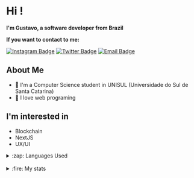 # Hi !

**I'm Gustavo, a software developer from Brazil**

**If you want to contact to me:**

[![Instagram Badge](https://img.shields.io/badge/-Instagram-purple?style=flat-square&logo=Instagram&logoColor=white&link=https://www.instagram.com/gustavos_m/)](https://www.instagram.com/gustavos_m/)
[![Twitter Badge](https://img.shields.io/badge/-Twitter-1da1f2?style=flat-square&labelColor=1da1f2&logo=twitter&logoColor=white&link=https://twitter.com/gusmartins994)](https://twitter.com/Yaronzz)
[![Email Badge](https://img.shields.io/badge/-Email-c14438?style=flat-square&logo=Gmail&logoColor=white&link=mailto:gustavosm994@gmail.com.com)](mailto:gustavosm994@gmail.com.com)

## About Me
- :school: I'm a Computer Science student in UNISUL (Universidade do Sul de Santa Catarina)
- :rocket: I love web programing
  
## I'm interested in

- Blockchain
- NextJS
- UX/UI

<details>
  <summary>:zap: Languages Used</summary>
  <img src="https://github-readme-stats.vercel.app/api/top-langs/?username=gusmartins499&layout=compact&bg_color=ffffff&text_color=333333">
</details>
<br/>

<details>
  <summary>:fire: My stats</summary>
  <img src="https://github-readme-stats.vercel.app/api?username=gusmartins499&show_icons=true&hide_border=true">
</details>
<br/>
